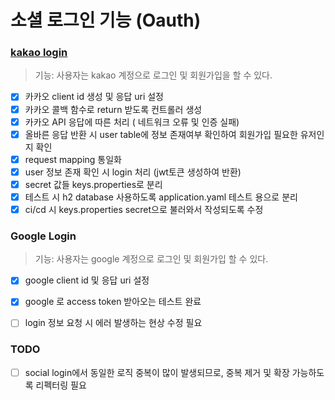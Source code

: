 # 소셜 로그인 기능 (Oauth)

### [kakao login](https://github.com/subwate/subwate-back/pull/6)
> 기능: 사용자는 kakao 계정으로 로그인 및 회원가입을 할 수 있다.
* [x] 카카오 client id 생성 및 응답 uri 설정
* [x] 카카오 콜백 함수로 return 받도록 컨트롤러 생성
* [x] 카카오 API 응답에 따른 처리 ( 네트워크 오류 및 인증 실패)
* [x] 올바른 응답 반환 시 user table에 정보 존재여부 확인하여 회원가입 필요한 유저인지 확인
* [x] request mapping 통일화
* [x] user 정보 존재 확인 시 login 처리 (jwt토큰 생성하여 반환) 
* [x] secret 값들 keys.properties로 분리
* [x] 테스트 시 h2 database 사용하도록 application.yaml 테스트 용으로 분리
* [x] ci/cd 시 keys.properties secret으로 불러와서 작성되도록 수정

### Google Login 
> 기능: 사용자는 google 계정으로 로그인 및 회원가입 할 수 있다.
* [x] google client id 및 응답 uri 설정
* [x] google 로 access token 받아오는 테스트 완료
* [ ] login 정보 요청 시 에러 발생하는 현상 수정 필요


### TODO
* [ ] social login에서 동일한 로직 중복이 많이 발생되므로, 중복 제거 및 확장 가능하도록 리펙터링 필요
